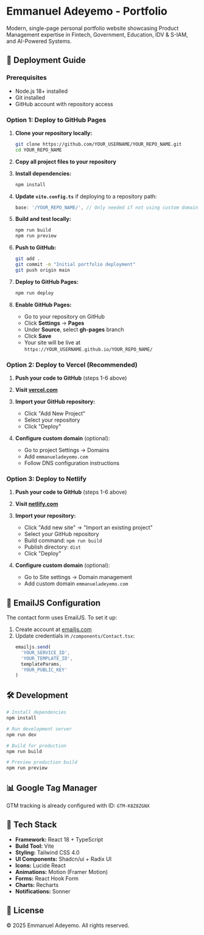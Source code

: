 # Emmanuel Adeyemo - Portfolio

Modern, single-page personal portfolio website showcasing Product Management expertise in Fintech, Government, Education, IDV & S-IAM, and AI-Powered Systems.

## 🚀 Deployment Guide

### Prerequisites
- Node.js 18+ installed
- Git installed
- GitHub account with repository access

### Option 1: Deploy to GitHub Pages

1. **Clone your repository locally:**
   ```bash
   git clone https://github.com/YOUR_USERNAME/YOUR_REPO_NAME.git
   cd YOUR_REPO_NAME
   ```

2. **Copy all project files to your repository**

3. **Install dependencies:**
   ```bash
   npm install
   ```

4. **Update `vite.config.ts`** if deploying to a repository path:
   ```typescript
   base: '/YOUR_REPO_NAME/', // Only needed if not using custom domain
   ```

5. **Build and test locally:**
   ```bash
   npm run build
   npm run preview
   ```

6. **Push to GitHub:**
   ```bash
   git add .
   git commit -m "Initial portfolio deployment"
   git push origin main
   ```

7. **Deploy to GitHub Pages:**
   ```bash
   npm run deploy
   ```

8. **Enable GitHub Pages:**
   - Go to your repository on GitHub
   - Click **Settings** → **Pages**
   - Under **Source**, select **gh-pages** branch
   - Click **Save**
   - Your site will be live at `https://YOUR_USERNAME.github.io/YOUR_REPO_NAME/`

### Option 2: Deploy to Vercel (Recommended)

1. **Push your code to GitHub** (steps 1-6 above)

2. **Visit [vercel.com](https://vercel.com)**

3. **Import your GitHub repository:**
   - Click "Add New Project"
   - Select your repository
   - Click "Deploy"

4. **Configure custom domain** (optional):
   - Go to project Settings → Domains
   - Add `emmanueladeyemo.com`
   - Follow DNS configuration instructions

### Option 3: Deploy to Netlify

1. **Push your code to GitHub** (steps 1-6 above)

2. **Visit [netlify.com](https://netlify.com)**

3. **Import your repository:**
   - Click "Add new site" → "Import an existing project"
   - Select your GitHub repository
   - Build command: `npm run build`
   - Publish directory: `dist`
   - Click "Deploy"

4. **Configure custom domain** (optional):
   - Go to Site settings → Domain management
   - Add custom domain `emmanueladeyemo.com`

## 📧 EmailJS Configuration

The contact form uses EmailJS. To set it up:

1. Create account at [emailjs.com](https://www.emailjs.com/)
2. Update credentials in `/components/Contact.tsx`:
   ```typescript
   emailjs.send(
     'YOUR_SERVICE_ID',
     'YOUR_TEMPLATE_ID',
     templateParams,
     'YOUR_PUBLIC_KEY'
   )
   ```

## 🛠️ Development

```bash
# Install dependencies
npm install

# Run development server
npm run dev

# Build for production
npm run build

# Preview production build
npm run preview
```

## 📊 Google Tag Manager

GTM tracking is already configured with ID: `GTM-K8Z8ZGNX`

## 🎨 Tech Stack

- **Framework:** React 18 + TypeScript
- **Build Tool:** Vite
- **Styling:** Tailwind CSS 4.0
- **UI Components:** Shadcn/ui + Radix UI
- **Icons:** Lucide React
- **Animations:** Motion (Framer Motion)
- **Forms:** React Hook Form
- **Charts:** Recharts
- **Notifications:** Sonner

## 📝 License

© 2025 Emmanuel Adeyemo. All rights reserved.
